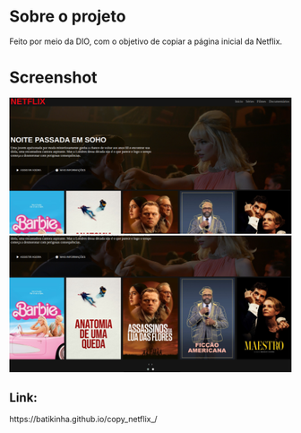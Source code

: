 <h1>Sobre o projeto</h1>
Feito por meio da DIO, com o objetivo de copiar a página inicial da Netflix.

<h1>Screenshot</h1>
<img src="/img/tela1.png">
<img src="/img/tela2.png">

<h2>Link:</h2>
https://batikinha.github.io/copy_netflix_/



